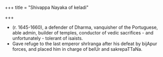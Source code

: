 +++
title = "Shivappa Nayaka of keladi"

+++
- (r. 1645-1660), a defender of Dharma, vanquisher of the Portuguese, able admin, builder of temples, conductor of vedic sacrifices - and unfortunately - tolerant of isaists.
- Gave refuge to the last emperor shrIranga after his defeat by bijApur forces, and placed him in charge of belUr and sakrepaTTaNa. 
